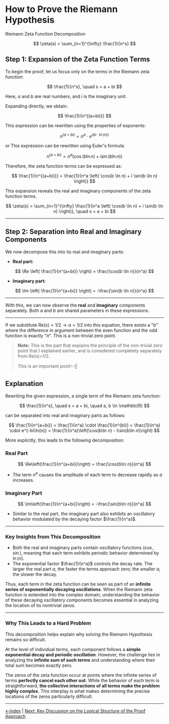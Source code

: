 # How to Prove the Riemann Hypothesis

Riemann Zeta Function Decomposition

$$
\zeta(s) = \sum_{n=1}^{\infty} \frac{1}{n^s}
$$

## **Step 1: Expansion of the Zeta Function Terms**

To begin the proof, let us focus only on the terms in the Riemann zeta function:

$$
\frac{1}{n^s}, \quad s = a + bi
$$

Here, $a$ and $b$ are real numbers, and $i$ is the imaginary unit.

Expanding directly, we obtain:

$$
\frac{1}{n^{(a+bi)}}
$$

This expression can be rewritten using the properties of exponents:

$$
n^{(a+bi)} = n^a \cdot e^{(bi \cdot \ln(n))}
$$

or This expression can be rewritten using Euler's formula:

$$
n^{(a+bi)} = n^a \left( \cos(b \ln n) + i \sin(b \ln n) \right)
$$

Therefore, the zeta function terms can be expressed as:

$$
\frac{1}{n^{(a+bi)}} = \frac{1}{n^a \left( \cos(b \ln n) + i \sin(b \ln n) \right)}
$$

This expansion reveals the real and imaginary components of the zeta function terms.

$$
\zeta(s) = \sum_{n=1}^{\infty} \frac{1}{n^a \left( \cos(b \ln n) + i \sin(b \ln n) \right)}, \quad s = a + bi
$$

---

## **Step 2: Separation into Real and Imaginary Components**

We now decompose this into its real and imaginary parts:

- **Real part:**

$$
\Re \left( \frac{1}{n^{a+bi}} \right) = \frac{\cos(b \ln n)}{n^a}
$$

- **Imaginary part:**

$$
\Im \left( \frac{1}{n^{a+bi}} \right) = -\frac{\sin(b \ln n)}{n^a}
$$

---

With this, we can now observe the **real** and **imaginary** components separately.
Both $a$ and $b$ are shared parameters in these expressions.

---

If we substitute $\mathrm{Re}(s) = 1/2 \rightarrow a = 1/2$ into this equation, there exists a "$b$" where the difference in argument between the even function and the odd function is exactly "$\pi$". This is a non-trivial zero point.

> **Note:**
> This is the part that explains the principle of the non-trivial zero point that I explained earlier, and is considered completely separately from Re(s)=1/2.
>
> This is an important point✨️☝️

## **Explanation**

Rewriting the given expression, a single term of the Riemann zeta function:

$$
\frac{1}{n^s}, \quad s = a + bi, \quad a, b \in \mathbb{R}
$$

can be separated into real and imaginary parts as follows:

$$
\frac{1}{n^{a+bi}}
= \frac{1}{n^a} \cdot \frac{1}{n^{bi}}
= \frac{1}{n^a} \cdot e^{-bi\ln(n)}
= \frac{1}{n^a}\left(\cos(b\ln n) - i\sin(b\ln n)\right)
$$

More explicitly, this leads to the following decomposition:

### **Real Part**

$$
\Re\left(\frac{1}{n^{a+bi}}\right) = \frac{\cos(b\ln n)}{n^a}
$$

- The term $n^a$ causes the amplitude of each term to decrease rapidly as $a$ increases.

### **Imaginary Part**

$$
\Im\left(\frac{1}{n^{a+bi}}\right) = -\frac{\sin(b\ln n)}{n^a}
$$

- Similar to the real part, the imaginary part also exhibits an oscillatory behavior modulated by the decaying factor $\frac{1}{n^a}$.

---

### **Key Insights from This Decomposition**

- Both the real and imaginary parts contain oscillatory functions ($\cos, \sin$), meaning that each term exhibits periodic behavior determined by $\ln(n)$.
- The exponential factor $\frac{1}{n^a}$ controls the decay rate. The larger the real part $a$, the faster the terms approach zero; the smaller $a$, the slower the decay.

Thus, each term in the zeta function can be seen as part of an **infinite series of exponentially decaying oscillations**.
When the Riemann zeta function is extended into the complex domain, understanding the behavior of these decaying oscillatory components becomes essential in analyzing the location of its nontrivial zeros.

---

### **Why This Leads to a Hard Problem**

This decomposition helps explain why solving the Riemann Hypothesis remains so difficult.

At the level of individual terms, each component follows a **simple exponential decay and periodic oscillation**. However, the challenge lies in analyzing the **infinite sum of such terms** and understanding where their total sum becomes exactly zero.

The zeros of the zeta function occur at points where the infinite series of terms **perfectly cancel each other out**.
While the behavior of each term is straightforward, **the collective interactions of all terms make the problem highly complex**. This interplay is what makes determining the precise locations of the zeros particularly difficult.

---

[←index](../README.md) | [Next: Key Discussion on the Logical Structure of the Proof Approach](how-to-prove-the-riemann-hypothesis-step-02.md)
